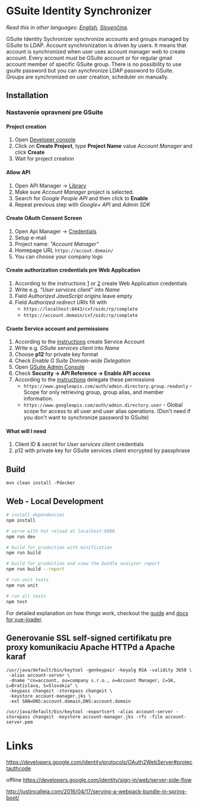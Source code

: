 # GSuite Identity Synchronizer

*Read this in other languages: [English](README.md), [Slovenčina](README_sk.md).*

GSuite Identity Sychronizer synchronize accounts and groups managed by GSuite to LDAP.
Account synchronization is driven by users. It means that account is synchronized when user uses account manager web to create account.
Every account must be GSuite account or for regular gmail account member of specific GSuite group.
There is no possibility to use gsuite password but you can synchronize LDAP password to GSuite.
Groups are synchronized on user creation, scheduler on manually.

## Installation

### Nastavenie opravnení pre GSuite

#### Project creation

1. Open [Developer console](https://console.cloud.google.com/cloud-resource-manager)
1. Click on **Create Project**, type **Project Name** value *Account Manager* and click **Create**
1. Wait for project creation

#### Allow API

1. Open API Manager -> [Library](https://console.cloud.google.com/apis/library)
1. Make sure *Account Manager* project is selected.
1. Search for *Google People API* and then click to **Enable**
1. Repeat previous step with *Google+ API* and *Admin SDK*

#### Create OAuth Consent Screen

1. Open Api Manager -> [Credentials](https://console.cloud.google.com/apis/credentials/consent)
1. Setup e-mail
1. Project name: *"Account Manager"*
1. Homepage URL `https://accout.domain/`
1. You can choose your company logo

#### Create authorization credentials pre Web Application

1. According to the instructions [1](https://developers.google.com/identity/protocols/OAuth2WebServer#creatingcred) or [2](https://developers.google.com/identity/sign-in/web/server-side-flow#step_1_create_a_client_id_and_client_secret) create Web Application credentials
1. Write e.g. *"User services client"* into *Name*
1. Field *Authorized JavaScript origins* leave empty
1. Field *Authorized redirect URIs* fill with
    - `https://localhost:8443/cxf/oidc/rp/complete`
    - `https://account.domain/cxf/oidc/rp/complete`

#### Craete Service account and permissions

1. According to the [instructions](https://developers.google.com/identity/protocols/OAuth2ServiceAccount#creatinganaccount) create Service Account
1. Write e.g. *GSuite services client* into *Name*
1. Choose **p12** for private key format
1. Check *Enable G Suite Domain-wide Delegation*
1. Open [GSuite Admin Console](https://admin.google.com)
1. Check **Security -> API Reference -> Enable API access**
1. According to the [instructions](https://developers.google.com/identity/protocols/OAuth2ServiceAccount#delegatingauthority) delegate these permissions
    - `https://www.googleapis.com/auth/admin.directory.group.readonly` - Scope for only retrieving group, group alias, and member information.
    - `https://www.googleapis.com/auth/admin.directory.user` - Global scope for access to all user and user alias operations. (Don't need if you don't want to synchronize password to GSuite)

#### What will I need

1. Client ID & secret for *User services client* credentials
1. p12 with private key for GSuite services client encrypted by passphrase

## Build

```
mvn clean install -Pdocker
```

## Web - Local Development

``` bash
# install dependencies
npm install

# serve with hot reload at localhost:8080
npm run dev

# build for production with minification
npm run build

# build for production and view the bundle analyzer report
npm run build --report

# run unit tests
npm run unit

# run all tests
npm test
```

For detailed explanation on how things work, checkout the [guide](http://vuejs-templates.github.io/webpack/) and [docs for vue-loader](http://vuejs.github.io/vue-loader).

## Generovanie SSL self-signed certifikatu pre proxy komunikaciu Apache HTTPd a Apache karaf

```
/usr/java/default/bin/keytool -genkeypair -keyalg RSA -validity 3650 \
 -alias account-server \
 -dname "cn=account, ou=company s.r.o., o=Account Manager, C=SK, L=Bratislava, S=Slovakia" \
 -keypass changeit -storepass changeit \
 -keystore account-manager.jks \
 -ext SAN=DNS:account.domain,DNS:account.domain

/usr/java/default/bin/keytool -exportcert -alias account-server -storepass changeit -keystore account-manager.jks -rfc -file account-server.pem
```

# Links

https://developers.google.com/identity/protocols/OAuth2WebServer#protectauthcode

offline
https://developers.google.com/identity/sign-in/web/server-side-flow

http://justincalleja.com/2016/04/17/serving-a-webpack-bundle-in-spring-boot/
